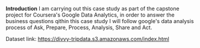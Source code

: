 **Introduction**
I am carrying out this case study as part of the capstone project for Coursera's Google Data Analytics, in order to answer the business questions qithin this case study I will follow google's data analysis process of Ask, Prepare, Process, Analysis, Share and Act.

Dataset link: https://divvy-tripdata.s3.amazonaws.com/index.html

















